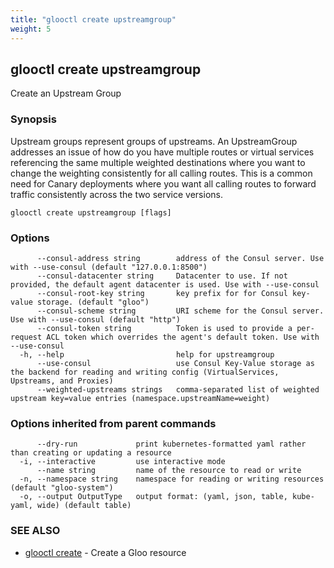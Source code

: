 ```yaml
---
title: "glooctl create upstreamgroup"
weight: 5
---
```

## glooctl create upstreamgroup

Create an Upstream Group

### Synopsis

Upstream groups represent groups of upstreams. An UpstreamGroup addresses an issue of how do you have multiple routes or virtual services referencing the same multiple weighted destinations where you want to change the weighting consistently for all calling routes. This is a common need for Canary deployments where you want all calling routes to forward traffic consistently across the two service versions.

```
glooctl create upstreamgroup [flags]
```

### Options

```
      --consul-address string        address of the Consul server. Use with --use-consul (default "127.0.0.1:8500")
      --consul-datacenter string     Datacenter to use. If not provided, the default agent datacenter is used. Use with --use-consul
      --consul-root-key string       key prefix for for Consul key-value storage. (default "gloo")
      --consul-scheme string         URI scheme for the Consul server. Use with --use-consul (default "http")
      --consul-token string          Token is used to provide a per-request ACL token which overrides the agent's default token. Use with --use-consul
  -h, --help                         help for upstreamgroup
      --use-consul                   use Consul Key-Value storage as the backend for reading and writing config (VirtualServices, Upstreams, and Proxies)
      --weighted-upstreams strings   comma-separated list of weighted upstream key=value entries (namespace.upstreamName=weight)
```

### Options inherited from parent commands

```
      --dry-run             print kubernetes-formatted yaml rather than creating or updating a resource
  -i, --interactive         use interactive mode
      --name string         name of the resource to read or write
  -n, --namespace string    namespace for reading or writing resources (default "gloo-system")
  -o, --output OutputType   output format: (yaml, json, table, kube-yaml, wide) (default table)
```

### SEE ALSO

* [glooctl create](../glooctl_create)	 - Create a Gloo resource

